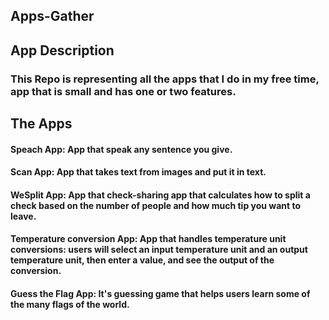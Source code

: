 ## Apps-Gather

## App Description
### This Repo is representing all the apps that I do in my free time, app that is small and has one or two features. 

## The Apps
#### Speach App: App that speak any sentence you give.
#### Scan App: App that takes text from images and put it in text. 
#### WeSplit App: App that check-sharing app that calculates how to split a check based on the number of people and how much tip you want to leave. 
#### Temperature conversion App: App that handles temperature unit conversions: users will select an input temperature unit and an output temperature unit, then enter a value, and see the output of the conversion.
#### Guess the Flag App: It's guessing game that helps users learn some of the many flags of the world.
